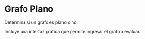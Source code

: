 # Grafo Plano

Determina si un grafo es plano o no.

Incluye una interfaz grafica que permite ingresar el grafo a evaluar. 